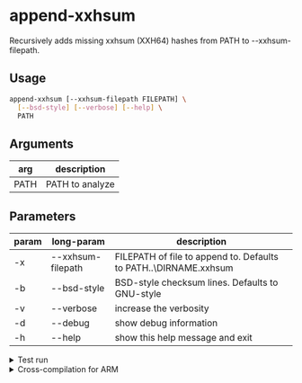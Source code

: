 # append-xxhsum

Recursively adds missing xxhsum (XXH64) hashes from PATH to --xxhsum-filepath.

## Usage

```bash
append-xxhsum [--xxhsum-filepath FILEPATH] \
  [--bsd-style] [--verbose] [--help] \
  PATH
```

## Arguments

| arg | description |
| -- | -- |
| PATH | PATH to analyze |

## Parameters

| param | long-param | description |
| -- | -- | -- |
| -x | --xxhsum-filepath | FILEPATH of file to append to. Defaults to PATH\..\DIRNAME.xxhsum |
| -b | --bsd-style | BSD-style checksum lines. Defaults to GNU-style |
| -v | --verbose | increase the verbosity |
| -d | --debug | show debug information |
| -h | --help | show this help message and exit |

<details>
<summary>Test run</summary>

```bash
pushd ~/Pictures \
  && time ~/Code/golang/append-xxhsum/bin/append-xxhsum-amd64 ../Code
```

</details>

<details>
<summary>Cross-compilation for ARM</summary>

Use `export GOOS=linux && export GOARCH=arm64` before running `go build`.

Use `lscpu` to find out architecture. Check [this](https://github.com/golang/go/wiki/GoArm) guide for export values.

</details>
